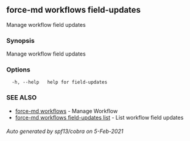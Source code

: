 ## force-md workflows field-updates

Manage workflow field updates

### Synopsis

Manage workflow field updates

### Options

```
  -h, --help   help for field-updates
```

### SEE ALSO

* [force-md workflows](force-md_workflows.md)	 - Manage Workflow
* [force-md workflows field-updates list](force-md_workflows_field-updates_list.md)	 - List workflow field updates

###### Auto generated by spf13/cobra on 5-Feb-2021
